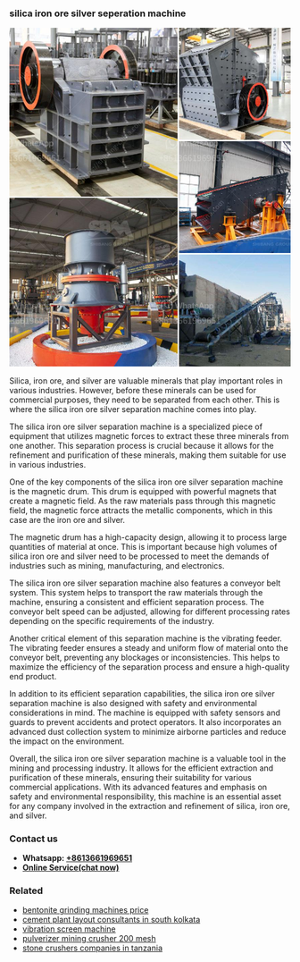 <h3>silica iron ore silver seperation machine</h3><img src='1706767188.jpg' alt=''><p>Silica, iron ore, and silver are valuable minerals that play important roles in various industries. However, before these minerals can be used for commercial purposes, they need to be separated from each other. This is where the silica iron ore silver separation machine comes into play.</p><p>The silica iron ore silver separation machine is a specialized piece of equipment that utilizes magnetic forces to extract these three minerals from one another. This separation process is crucial because it allows for the refinement and purification of these minerals, making them suitable for use in various industries.</p><p>One of the key components of the silica iron ore silver separation machine is the magnetic drum. This drum is equipped with powerful magnets that create a magnetic field. As the raw materials pass through this magnetic field, the magnetic force attracts the metallic components, which in this case are the iron ore and silver.</p><p>The magnetic drum has a high-capacity design, allowing it to process large quantities of material at once. This is important because high volumes of silica iron ore and silver need to be processed to meet the demands of industries such as mining, manufacturing, and electronics.</p><p>The silica iron ore silver separation machine also features a conveyor belt system. This system helps to transport the raw materials through the machine, ensuring a consistent and efficient separation process. The conveyor belt speed can be adjusted, allowing for different processing rates depending on the specific requirements of the industry.</p><p>Another critical element of this separation machine is the vibrating feeder. The vibrating feeder ensures a steady and uniform flow of material onto the conveyor belt, preventing any blockages or inconsistencies. This helps to maximize the efficiency of the separation process and ensure a high-quality end product.</p><p>In addition to its efficient separation capabilities, the silica iron ore silver separation machine is also designed with safety and environmental considerations in mind. The machine is equipped with safety sensors and guards to prevent accidents and protect operators. It also incorporates an advanced dust collection system to minimize airborne particles and reduce the impact on the environment.</p><p>Overall, the silica iron ore silver separation machine is a valuable tool in the mining and processing industry. It allows for the efficient extraction and purification of these minerals, ensuring their suitability for various commercial applications. With its advanced features and emphasis on safety and environmental responsibility, this machine is an essential asset for any company involved in the extraction and refinement of silica, iron ore, and silver.</p><h3>Contact us</h3><ul><li><strong>Whatsapp:&nbsp;<a href="https://wa.me/8613661969651">+8613661969651</a></strong></li><li><a href="https://swt.shibang-china.com/?git&amp;zhl&amp;silica iron ore silver seperation machine"><strong>Online Service(chat now)</strong></a></li></ul><h3>Related</h3><ul><li><a href='bentonite grinding machines price.md'>bentonite grinding machines price</a></li><li><a href='cement plant layout consultants in south kolkata.md'>cement plant layout consultants in south kolkata</a></li><li><a href='vibration screen machine.md'>vibration screen machine</a></li><li><a href='pulverizer mining crusher 200 mesh.md'>pulverizer mining crusher 200 mesh</a></li><li><a href='stone crushers companies in tanzania.md'>stone crushers companies in tanzania</a></li></ul>